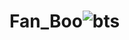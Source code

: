 # Fan_Boo![bts](https://github.com/kundan181/Fan_Book/assets/93983780/d778cf7b-7dcd-41ed-a1f8-d58f14b95a35)
